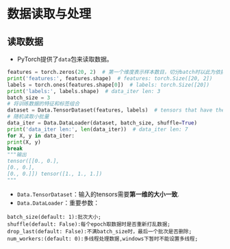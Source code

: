 # 数据读取与处理

## 读取数据

- PyTorch提供了`data`包来读取数据。

~~~python
features = torch.zeros(20, 2)  # 第一个维度表示样本数目，切分batch时以此为依据
print('features:', features.shape)  # features: torch.Size([20, 2])
labels = torch.ones(features.shape[0])  # labels: torch.Size([20])
print('labels:', labels.shape)  # data_iter len: 3
batch_size = 3
# 将训练数据的特征和标签组合
dataset = Data.TensorDataset(features, labels)  # tensors that have the same size of the first dimension.
# 随机读取小批量
data_iter = Data.DataLoader(dataset, batch_size, shuffle=True)
print('data_iter len:', len(data_iter))  # data_iter len: 7
for X, y in data_iter:
print(X, y)
break
"""输出
tensor([[0., 0.],
[0., 0.],
[0., 0.]]) tensor([1., 1., 1.])
"""
~~~

- `Data.TensorDataset`：输入的tensors需要**第一维的大小一致**.
- `Data.DataLoader`：重要参数：

~~~wiki
batch_size(default: 1):批次大小;
shuffle(default: False):每个epoch取数据时是否重新打乱数据;
drop_last(default: False):不满batch_size时，最后一个批次是否删除;
num_workers:(default: 0):多线程处理数据,windows下暂时不能设置多线程;
~~~

